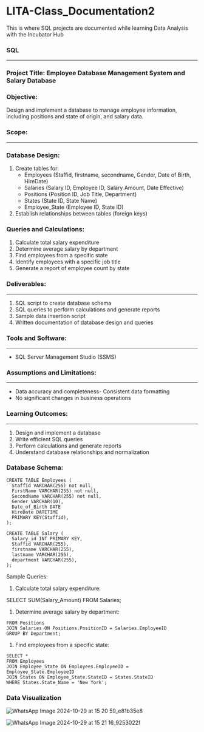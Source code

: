 # LITA-Class_Documentation2
This is where SQL projects are documented  while learning Data Analysis with the Incubator Hub

### SQL
---

### Project Title: Employee Database Management System and Salary Database

### Objective:

Design and implement a database to manage employee information, including positions and state of origin, and salary data.

### Scope:
---
### Database Design:

1. Create tables for:
    - Employees (Staffid, firstname, secondname, Gender, Date of Birth, HireDate)
    - Salaries (Salary ID, Employee ID, Salary Amount, Date Effective)
    - Positions (Position ID, Job Title, Department)
    - States (State ID, State Name)
    - Employee_State (Employee ID, State ID)
2. Establish relationships between tables (foreign keys)

### Queries and Calculations:

1. Calculate total salary expenditure
2. Determine average salary by department
3. Find employees from a specific state
4. Identify employees with a specific job title
5. Generate a report of employee count by state

### Deliverables:
---
1. SQL script to create database schema
2. SQL queries to perform calculations and generate reports
3. Sample data insertion script
4. Written documentation of database design and queries

### Tools and Software:
---
- SQL Server Management Studio (SSMS)

### Assumptions and Limitations:
---
- Data accuracy and completeness- Consistent data formatting
- No significant changes in business operations

### Learning Outcomes:
---

1. Design and implement a database
2. Write efficient SQL queries
3. Perform calculations and generate reports
4. Understand database relationships and normalization

### Database Schema:
```
CREATE TABLE Employees (
  Staffid VARCHAR(255) not null,
  FirstName VARCHAR(255) not null,
  SecondName VARCHAR(255) not null,
  Gender VARCHAR(10),
  Date_of_Birth DATE
  HireDate DATETIME
  PRIMARY KEY(Staffid),
);

CREATE TABLE Salary (
  Salary_id INT PRIMARY KEY,
  Staffid VARCHAR(255),
  firstname VARCHAR(255),
  lastname VARCHAR(255),
  department VARCHAR(255),
);
```
Sample Queries:

1. Calculate total salary expenditure:

SELECT SUM(Salary_Amount) FROM Salaries;

1. Determine average salary by department:


```SELECT Department, AVG(Salary_Amount) 
FROM Positions 
JOIN Salaries ON Positions.PositionID = Salaries.EmployeeID 
GROUP BY Department;
```

1. Find employees from a specific state:
   
```
SELECT * 
FROM Employees 
JOIN Employee_State ON Employees.EmployeeID = Employee_State.EmployeeID 
JOIN States ON Employee_State.StateID = States.StateID 
WHERE States.State_Name = 'New York';
```

### Data Visualization

![WhatsApp Image 2024-10-29 at 15 20 59_e81b35e8](https://github.com/user-attachments/assets/36bde8f1-4ab3-4ed6-a3eb-e4525b272af3)


![WhatsApp Image 2024-10-29 at 15 21 16_9253022f](https://github.com/user-attachments/assets/b3099c55-504d-410d-af27-5d5da01b71c3)

